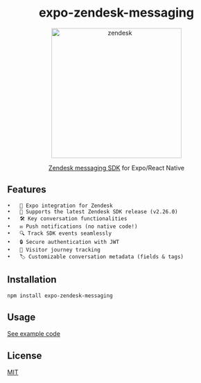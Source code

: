 <div align="center">

# expo-zendesk-messaging

<img width="300" alt="zendesk" src="https://upload.wikimedia.org/wikipedia/commons/thumb/c/c8/Zendesk_logo.svg/640px-Zendesk_logo.svg.png">

[Zendesk messaging SDK](https://developer.zendesk.com/documentation/zendesk-web-widget-sdks/) for Expo/React Native

</div>

## Features

	•	🌟 Expo integration for Zendesk
	•	🚀 Supports the latest Zendesk SDK release (v2.26.0)
	•	🛠️ Key conversation functionalities
	•	✉️ Push notifications (no native code!)
	•	🔍 Track SDK events seamlessly
	•	🔒 Secure authentication with JWT
	•	📍 Visitor journey tracking
	•	🏷️ Customizable conversation metadata (fields & tags)

## Installation

```sh
npm install expo-zendesk-messaging
```

## Usage

[See example code](https://github.com/deelo55/ZendeskMessagingExpo/blob/main/example/App.tsxhttps:/)

## License

[MIT](./LICENSE)
